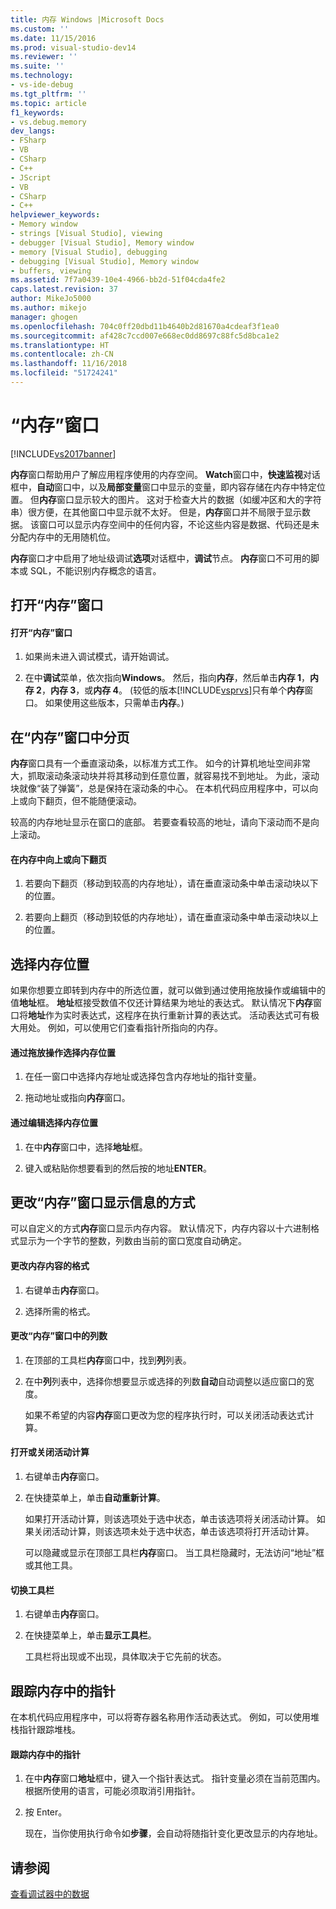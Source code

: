 ```yaml
---
title: 内存 Windows |Microsoft Docs
ms.custom: ''
ms.date: 11/15/2016
ms.prod: visual-studio-dev14
ms.reviewer: ''
ms.suite: ''
ms.technology:
- vs-ide-debug
ms.tgt_pltfrm: ''
ms.topic: article
f1_keywords:
- vs.debug.memory
dev_langs:
- FSharp
- VB
- CSharp
- C++
- JScript
- VB
- CSharp
- C++
helpviewer_keywords:
- Memory window
- strings [Visual Studio], viewing
- debugger [Visual Studio], Memory window
- memory [Visual Studio], debugging
- debugging [Visual Studio], Memory window
- buffers, viewing
ms.assetid: 7f7a0439-10e4-4966-bb2d-51f04cda4fe2
caps.latest.revision: 37
author: MikeJo5000
ms.author: mikejo
manager: ghogen
ms.openlocfilehash: 704c0ff20dbd11b4640b2d81670a4cdeaf3f1ea0
ms.sourcegitcommit: af428c7ccd007e668ec0dd8697c88fc5d8bca1e2
ms.translationtype: HT
ms.contentlocale: zh-CN
ms.lasthandoff: 11/16/2018
ms.locfileid: "51724241"
---
```

# <a name="memory-windows"></a>“内存”窗口
[!INCLUDE[vs2017banner](../includes/vs2017banner.md)]

**内存**窗口帮助用户了解应用程序使用的内存空间。 **Watch**窗口中，**快速监视**对话框中，**自动**窗口中，以及**局部变量**窗口中显示的变量，即内容存储在内存中特定位置。 但**内存**窗口显示较大的图片。 这对于检查大片的数据（如缓冲区和大的字符串）很方便，在其他窗口中显示就不太好。 但是，**内存**窗口并不局限于显示数据。 该窗口可以显示内存空间中的任何内容，不论这些内容是数据、代码还是未分配内存中的无用随机位。  
  
 **内存**窗口才中启用了地址级调试**选项**对话框中，**调试**节点。 **内存**窗口不可用的脚本或 SQL，不能识别内存概念的语言。  
  
## <a name="opening-a-memory-window"></a>打开“内存”窗口  
  
#### <a name="to-open-a-memory-window"></a>打开“内存”窗口  
  
1.  如果尚未进入调试模式，请开始调试。  
  
2.  在中**调试**菜单，依次指向**Windows**。 然后，指向**内存**，然后单击**内存 1**，**内存 2**，**内存 3**，或**内存 4**。 (较低的版本[!INCLUDE[vsprvs](../includes/vsprvs-md.md)]只有单个**内存**窗口。 如果使用这些版本，只需单击**内存**。)  
  
## <a name="paging-in-the-memory-window"></a>在“内存”窗口中分页  
 **内存**窗口具有一个垂直滚动条，以标准方式工作。 如今的计算机地址空间非常大，抓取滚动条滚动块并将其移动到任意位置，就容易找不到地址。 为此，滚动块就像“装了弹簧”，总是保持在滚动条的中心。 在本机代码应用程序中，可以向上或向下翻页，但不能随便滚动。  
  
 较高的内存地址显示在窗口的底部。 若要查看较高的地址，请向下滚动而不是向上滚动。  
  
#### <a name="to-page-up-or-down-in-memory"></a>在内存中向上或向下翻页  
  
1.  若要向下翻页（移动到较高的内存地址），请在垂直滚动条中单击滚动块以下的位置。  
  
2.  若要向上翻页（移动到较低的内存地址），请在垂直滚动条中单击滚动块以上的位置。  
  
## <a name="selecting-a-memory-location"></a>选择内存位置  
 如果你想要立即转到内存中的所选位置，就可以做到通过使用拖放操作或编辑中的值**地址**框。 **地址**框接受数值不仅还计算结果为地址的表达式。 默认情况下**内存**窗口将**地址**作为实时表达式，这程序在执行重新计算的表达式。 活动表达式可有极大用处。 例如，可以使用它们查看指针所指向的内存。  
  
#### <a name="to-select-a-memory-location-by-dragging-and-dropping"></a>通过拖放操作选择内存位置  
  
1.  在任一窗口中选择内存地址或选择包含内存地址的指针变量。  
  
2.  拖动地址或指向**内存**窗口。  
  
#### <a name="to-select-a-memory-location-by-editing"></a>通过编辑选择内存位置  
  
1.  在中**内存**窗口中，选择**地址**框。  
  
2.  键入或粘贴你想要看到的然后按的地址**ENTER**。  
  
## <a name="changing-the-way-the-memory-window-displays-information"></a>更改“内存”窗口显示信息的方式  
 可以自定义的方式**内存**窗口显示内存内容。 默认情况下，内存内容以十六进制格式显示为一个字节的整数，列数由当前的窗口宽度自动确定。  
  
#### <a name="to-change-the-format-of-the-memory-contents"></a>更改内存内容的格式  
  
1.  右键单击**内存**窗口。  
  
2.  选择所需的格式。  
  
#### <a name="to-change-the-number-of-columns-in-the-memory-window"></a>更改“内存”窗口中的列数  
  
1. 在顶部的工具栏**内存**窗口中，找到**列**列表。  
  
2. 在中**列**列表中，选择你想要显示或选择的列数**自动**自动调整以适应窗口的宽度。  
  
   如果不希望的内容**内存**窗口更改为您的程序执行时，可以关闭活动表达式计算。  
  
#### <a name="to-toggle-live-evaluation"></a>打开或关闭活动计算  
  
1. 右键单击**内存**窗口。  
  
2. 在快捷菜单上，单击**自动重新计算**。  
  
    如果打开活动计算，则该选项处于选中状态，单击该选项将关闭活动计算。 如果关闭活动计算，则该选项未处于选中状态，单击该选项将打开活动计算。  
  
   可以隐藏或显示在顶部工具栏**内存**窗口。 当工具栏隐藏时，无法访问“地址”框或其他工具。  
  
#### <a name="to-toggle-the-toolbar"></a>切换工具栏  
  
1.  右键单击**内存**窗口。  
  
2.  在快捷菜单上，单击**显示工具栏**。  
  
     工具栏将出现或不出现，具体取决于它先前的状态。  
  
## <a name="following-a-pointer-through-memory"></a>跟踪内存中的指针  
 在本机代码应用程序中，可以将寄存器名称用作活动表达式。 例如，可以使用堆栈指针跟踪堆栈。  
  
#### <a name="to-follow-a-pointer-through-memory"></a>跟踪内存中的指针  
  
1.  在中**内存**窗口**地址**框中，键入一个指针表达式。 指针变量必须在当前范围内。 根据所使用的语言，可能必须取消引用指针。  
  
2.  按 Enter。  
  
     现在，当你使用执行命令如**步骤**，会自动将随指针变化更改显示的内存地址。  
  
## <a name="see-also"></a>请参阅  
 [查看调试器中的数据](../debugger/viewing-data-in-the-debugger.md)





